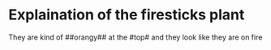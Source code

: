 # Explaination of the firesticks plant 

They are kind of ##orangy## at the #top# and they look like they are on fire
